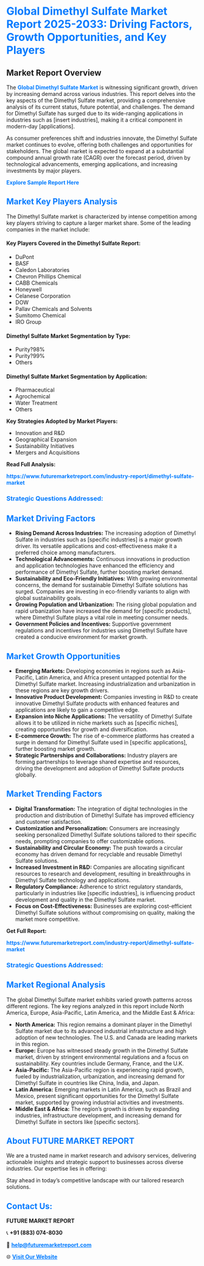 <h1 style="color: #007BFF;">Global Dimethyl Sulfate Market Report 2025-2033: Driving Factors, Growth Opportunities, and Key Players</h1>

<section id="overview">
<h2>Market Report Overview</h2>
<p>The <a href="https://www.futuremarketreport.com/industry-report/dimethyl-sulfate-market" style="color: #007BFF; text-decoration: none;"><strong>Global Dimethyl Sulfate Market</strong></a> is witnessing significant growth, driven by increasing demand across various industries. This report delves into the key aspects of the Dimethyl Sulfate market, providing a comprehensive analysis of its current status, future potential, and challenges. The demand for Dimethyl Sulfate has surged due to its wide-ranging applications in industries such as [insert industries], making it a critical component in modern-day [applications].</p>
<p>As consumer preferences shift and industries innovate, the Dimethyl Sulfate market continues to evolve, offering both challenges and opportunities for stakeholders. The global market is expected to expand at a substantial compound annual growth rate (CAGR) over the forecast period, driven by technological advancements, emerging applications, and increasing investments by major players.</p>
</section>

<section id="overview">
<p><a href="https://www.futuremarketreport.com/request-sample/reportId=88040" style="color: #007BFF; text-decoration: none;"><strong>Explore Sample Report Here</strong></a></p>
</section>

<section id="key-players">
<h2 style="color: #007BFF;">Market Key Players Analysis</h2>
<p>The Dimethyl Sulfate market is characterized by intense competition among key players striving to capture a larger market share. Some of the leading companies in the market include:</p>
<h4>Key Players Covered in the Dimethyl Sulfate Report:</h4>
<ul><li>DuPont</li><li>BASF</li><li>Caledon Laboratories</li><li>Chevron Phillips Chemical</li><li>CABB Chemicals</li><li>Honeywell</li><li>Celanese Corporation</li><li>DOW</li><li>Pallav Chemicals and Solvents</li><li>Sumitomo Chemical</li><li>IRO Group</li></ul>
<h4>Dimethyl Sulfate Market Segmentation by Type:</h4>
<ul><li>Purity?98%</li><li>Purity?99%</li><li>Others</li></ul>

<h4>Dimethyl Sulfate Market Segmentation by Application:</h4>
<ul><li>Pharmaceutical</li><li>Agrochemical</li><li>Water Treatment</li><li>Others</li></ul>
<p><strong>Key Strategies Adopted by Market Players:</strong></p>
<ul>
<li>Innovation and R&D</li>
<li>Geographical Expansion</li>
<li>Sustainability Initiatives</li>
<li>Mergers and Acquisitions</li>
</ul>
</section>

<section>
<p><strong>Read Full Analysis: </strong></p><a href="https://www.futuremarketreport.com/industry-report/dimethyl-sulfate-market" style="color: #007BFF; text-decoration: none;"><strong>https://www.futuremarketreport.com/industry-report/dimethyl-sulfate-market</strong></a>
<h3 style="color: #007BFF;">Strategic Questions Addressed:</h3>
</section>

<section id="driving-factors">
<h2 style="color: #007BFF;">Market Driving Factors</h2>
<ul>
<li><strong>Rising Demand Across Industries:</strong> The increasing adoption of Dimethyl Sulfate in industries such as [specific industries] is a major growth driver. Its versatile applications and cost-effectiveness make it a preferred choice among manufacturers.</li>
<li><strong>Technological Advancements:</strong> Continuous innovations in production and application technologies have enhanced the efficiency and performance of Dimethyl Sulfate, further boosting market demand.</li>
<li><strong>Sustainability and Eco-Friendly Initiatives:</strong> With growing environmental concerns, the demand for sustainable Dimethyl Sulfate solutions has surged. Companies are investing in eco-friendly variants to align with global sustainability goals.</li>
<li><strong>Growing Population and Urbanization:</strong> The rising global population and rapid urbanization have increased the demand for [specific products], where Dimethyl Sulfate plays a vital role in meeting consumer needs.</li>
<li><strong>Government Policies and Incentives:</strong> Supportive government regulations and incentives for industries using Dimethyl Sulfate have created a conducive environment for market growth.</li>
</ul>
</section>

<section id="growth-opportunities">
<h2 style="color: #007BFF;">Market Growth Opportunities</h2>
<ul>
<li><strong>Emerging Markets:</strong> Developing economies in regions such as Asia-Pacific, Latin America, and Africa present untapped potential for the Dimethyl Sulfate market. Increasing industrialization and urbanization in these regions are key growth drivers.</li>
<li><strong>Innovative Product Development:</strong> Companies investing in R&D to create innovative Dimethyl Sulfate products with enhanced features and applications are likely to gain a competitive edge.</li>
<li><strong>Expansion into Niche Applications:</strong> The versatility of Dimethyl Sulfate allows it to be utilized in niche markets such as [specific niches], creating opportunities for growth and diversification.</li>
<li><strong>E-commerce Growth:</strong> The rise of e-commerce platforms has created a surge in demand for Dimethyl Sulfate used in [specific applications], further boosting market growth.</li>
<li><strong>Strategic Partnerships and Collaborations:</strong> Industry players are forming partnerships to leverage shared expertise and resources, driving the development and adoption of Dimethyl Sulfate products globally.</li>
</ul>
</section>

<section id="trending-factors">
<h2 style="color: #007BFF;">Market Trending Factors</h2>
<ul>
<li><strong>Digital Transformation:</strong> The integration of digital technologies in the production and distribution of Dimethyl Sulfate has improved efficiency and customer satisfaction.</li>
<li><strong>Customization and Personalization:</strong> Consumers are increasingly seeking personalized Dimethyl Sulfate solutions tailored to their specific needs, prompting companies to offer customizable options.</li>
<li><strong>Sustainability and Circular Economy:</strong> The push towards a circular economy has driven demand for recyclable and reusable Dimethyl Sulfate solutions.</li>
<li><strong>Increased Investment in R&D:</strong> Companies are allocating significant resources to research and development, resulting in breakthroughs in Dimethyl Sulfate technology and applications.</li>
<li><strong>Regulatory Compliance:</strong> Adherence to strict regulatory standards, particularly in industries like [specific industries], is influencing product development and quality in the Dimethyl Sulfate market.</li>
<li><strong>Focus on Cost-Effectiveness:</strong> Businesses are exploring cost-efficient Dimethyl Sulfate solutions without compromising on quality, making the market more competitive.</li>
</ul>
</section>

<section>
<p><strong>Get Full Report: </strong></p><a href="https://www.futuremarketreport.com/industry-report/dimethyl-sulfate-market" style="color: #007BFF; text-decoration: none;"><strong>https://www.futuremarketreport.com/industry-report/dimethyl-sulfate-market</strong></a>
<h3 style="color: #007BFF;">Strategic Questions Addressed:</h3>
</section>


<section id="regional-analysis">
<h2 style="color: #007BFF;">Market Regional Analysis</h2>
<p>The global Dimethyl Sulfate market exhibits varied growth patterns across different regions. The key regions analyzed in this report include North America, Europe, Asia-Pacific, Latin America, and the Middle East & Africa:</p>
<ul>
<li><strong>North America:</strong> This region remains a dominant player in the Dimethyl Sulfate market due to its advanced industrial infrastructure and high adoption of new technologies. The U.S. and Canada are leading markets in this region.</li>
<li><strong>Europe:</strong> Europe has witnessed steady growth in the Dimethyl Sulfate market, driven by stringent environmental regulations and a focus on sustainability. Key countries include Germany, France, and the U.K.</li>
<li><strong>Asia-Pacific:</strong> The Asia-Pacific region is experiencing rapid growth, fueled by industrialization, urbanization, and increasing demand for Dimethyl Sulfate in countries like China, India, and Japan.</li>
<li><strong>Latin America:</strong> Emerging markets in Latin America, such as Brazil and Mexico, present significant opportunities for the Dimethyl Sulfate market, supported by growing industrial activities and investments.</li>
<li><strong>Middle East & Africa:</strong> The region’s growth is driven by expanding industries, infrastructure development, and increasing demand for Dimethyl Sulfate in sectors like [specific sectors].</li>
</ul>
</section>

<footer>
<h2 style="color: #007BFF;">About FUTURE MARKET REPORT</h2>
<p>We are a trusted name in market research and advisory services, delivering actionable insights and strategic support to businesses across diverse industries. Our expertise lies in offering:</p>

<p>Stay ahead in today’s competitive landscape with our tailored research solutions.</p>

<h2 style="color: #007BFF;">Contact Us:</h2>
<p><strong>FUTURE MARKET REPORT</strong></p>
<p>📞 <strong>+91 (883) 074-8030</strong></p>
<p>📧 <strong><a href="mailto:help@futuremarketreport.com" style="color: #007BFF;">help@futuremarketreport.com</a></strong></p>
<p>🌐 <strong><a href="https://www.futuremarketreport.com/" style="color: #007BFF;">Visit Our Website</a></strong></p>
</footer>